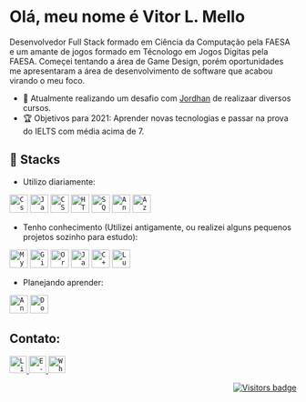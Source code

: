 # Olá, meu nome é Vitor L. Mello

Desenvolvedor Full Stack formado em Ciência da Computação pela FAESA e um amante de jogos formado em Técnologo em Jogos Digitas pela FAESA. Começei tentando a área de Game Design, porém oportunidades me apresentaram a área de desenvolvimento de software que acabou virando o meu foco.

- 🌱 Atualmente realizando um desafio com [Jordhan](https://github.com/JordhanFelix) de realizaar diversos cursos.
- :trophy: Objetivos para 2021:  Aprender novas tecnologias e passar na prova do IELTS com média acima de 7.

## :wrench: Stacks

* Utilizo diariamente:

<code><img height="32" src="https://img.icons8.com/color/32/000000/c-sharp-logo.png" alt="Csharp" title="Csharp"/></code>
<code><img height="32" src="https://img.icons8.com/color/32/javascript.png" alt="JavaScript" title="JavaScript"/></code>
<code><img height="32" src="https://img.icons8.com/color/32/css3.png" alt="CSS3" title="CSS3"/></code>
<code><img height="32" src="https://img.icons8.com/color/32/html-5.png" alt="HTML5" title="HTML5"/></code>
<code><img height="32" src="https://img.icons8.com/color/32/000000/microsoft-sql-server.png" alt="SQLserver" title="SQLserver"/></code>
<code><img height="32" src="https://img.icons8.com/color/32/angularjs.png" alt="AngularJS" title="AngularJS"/></code>
<code><img height="32" src="https://img.icons8.com/color/32/000000/azure-1.png" alt="Azure" title="Azure"/></code>
   
* Tenho conhecimento (Utilizei antigamente, ou realizei alguns pequenos projetos sozinho para estudo): 
   
<code><img height="32" src="https://img.icons8.com/metro/30/000000/mysql.png" alt="MySql" title="MySql"/></code>
<code><img height="32" src="https://img.icons8.com/material-outlined/30/github.png" alt="Github" title="Github"/></code>
<code><img height="32" src="https://img.icons8.com/plasticine/30/000000/oracle-pl-sql--v3.png" alt="OracleSQL" title="OracleSQL"/></code>
<code><img height="32" src="https://img.icons8.com/dusk/30/000000/java-coffee-cup-logo.png" alt="Java" title="Java"/></code>
<code><img height="32" src="https://img.icons8.com/color/30/000000/c-plus-plus-logo.png" alt="C++" title="C++"/></code>
<code><img height="32" src="https://encrypted-tbn0.gstatic.com/images?q=tbn:ANd9GcQCOsj91WqOOqVNlTJLklziiBMtyo2eanDDtg&usqp=CAU" alt="Lua" title="Lua"/></code>

* Planejando aprender:

<code><img height="32" src="https://cdn.icon-icons.com/icons2/2699/PNG/32/angular_logo_icon_169595.png" alt="Angular" title="Angular"/></code>
<code><img height="32" src="https://img.icons8.com/dusk/32/000000/docker.png" alt="Docker" title="Docker"/></code>

## Contato:
<a href="https://www.linkedin.com/in/vitorlmello/">
  <code><img alt="LinkedIn" width="30" src="https://cdn.worldvectorlogo.com/logos/linkedin-icon-2.svg" /></code>
</a>

<a href="mailto:vitorlmello5@gmail.com">
  <code><img alt="E-mail" width="30" src="https://www.flaticon.com/svg/static/icons/svg/732/732200.svg" /></code>
</a>

<a href="https://wa.me/5527992682417">
  <code><img alt="Whatsapp" width="30" src="https://cdn.worldvectorlogo.com/logos/whatsapp-symbol.svg" /></code>
</a>

<p align="right">
  <a href="https://badges.pufler.dev">
      <img src="https://badges.pufler.dev/visits/vitorlmello/vitorlmello" alt="Visitors badge" />
   </a>
</p>
